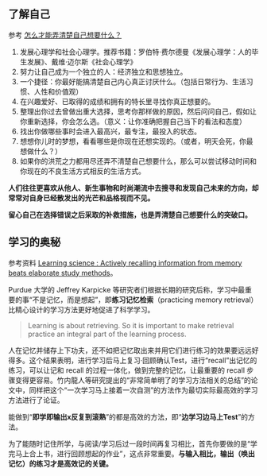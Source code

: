 ## 了解自己

参考 [怎么才能弄清楚自己想要什么？](https://www.zhihu.com/question/20093001/answer/134037636)

1. 发展心理学和社会心理学。推荐书籍：罗伯特·费尔德曼《发展心理学：人的毕生发展》、戴维·迈尔斯《社会心理学》
2. 努力让自己成为一个独立的人：经济独立和思想独立。
3. 一个捷径：你最好能搞清楚自己内心真正讨厌什么。（包括日常行为、生活习惯、人性和价值观）
4. 在兴趣爱好、已取得的成绩和拥有的特长里寻找你真正想要的。
5. 整理出你过去曾做出重大选择，思考你那样做的原因，然后问问自己，假如让你重新选择，你会怎么选。（意义：让你准确把握自己当下的看法和态度）
6. 找出你做哪些事时会进入最高兴，最专注，最投入的状态。
7. 想想你儿时的梦想，看看哪些是你现在还想实现的。（或者，明天会死，你最想做什么？）
8. 如果你的洪荒之力都用尽还弄不清楚自己想要什么，那么可以尝试移动时间和你现在的不良生活方式相反的生活方式。

**人们往往更喜欢从他人、新生事物和时尚潮流中去搜寻和发现自己未来的方向，却常常对自身已经散发出的光芒和品格视而不见。**

**留心自己在选择错误之后采取的补救措施，也是弄清楚自己想要什么的突破口。**

## 学习的奥秘

参考资料 [Learning science : Actively recalling information from memory beats elaborate study methods](https://www.sciencedaily.com/releases/2011/01/110121111216.htm)。


Purdue 大学的 Jeffrey Karpicke 等研究者们根据长期的研究后称，学习中最重要的事“不是记忆，而是想起”，即**练习记忆检索**（practicing memory retrieval）比精心设计的学习方法更好地促进了科学学习。

> Learning is about retrieving. So it is important to make retrieval practice an integral part of the learning process.

人在记忆并储存上下功夫，还不如把记忆取出来并用它们进行练习的效果要远远好得多。这个结果表明，进行学习后马上复习·回顾确认Test，进行“recall”出记忆的练习，可以让记和 recall 的过程一体化，做到完整的记忆，让最重要的 recall 步骤变得更容易。竹内龍人等研究提出的“非常简单明了的学习方法相关的总结”的论文中，同样把这个“一次学习马上接着一次自测”的方法作为最切实际最高效的学习方法进行了论证。

能做到“**即学即输出x反复到滚熟**”的都是高效的方法，即“**边学习边马上Test**”的方法。

为了能随时记住所学，与阅读/学习后过一段时间再复习相比，首先你要做的是“学完马上合上书，进行回顾想起的作业”，这点非常重要。**与输入相比，输出（唤出记忆）的练习才是高效记的关键。**